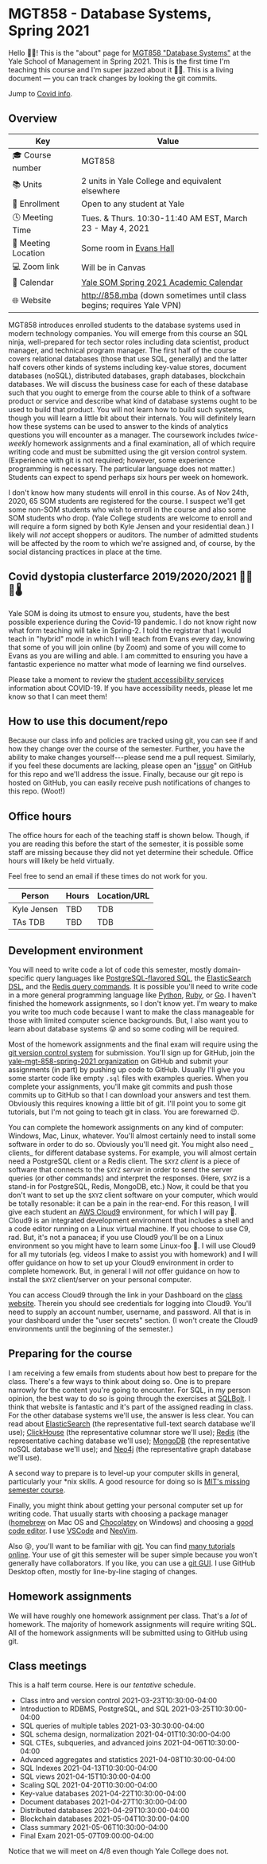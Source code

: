 # MGT858 - Database Systems, Spring 2021

Hello 👋👋! This is the "about" page for [MGT858 "Database
Systems"](https://858.mba) at the Yale School of Management in Spring 2021.
This is the first time I'm teaching this course and I'm super jazzed about it
🤩🥳. This is a living document — you can track changes by looking the git
commits. 

Jump to [Covid info](#covid).

## Overview

| Key                     | Value                                                                     |
| ----------------------- | ------------------------------------------------------------------------- |
| 🎓&nbsp;Course number           | MGT858                                                                    |
| 📚&nbsp;Units                  | 2 units in Yale College and equivalent elsewhere                          |
| 👥&nbsp;Enrollment             | Open to any student at Yale                             |
| 🕓&nbsp;Meeting Time | Tues. & Thurs. 10:30-11:40 AM EST, March 23 - May 4, 2021                 |
| 🏫&nbsp;Meeting Location | Some room in [Evans Hall](https://map.yale.edu/place/building/EVANS?) |
| 💻&nbsp;Zoom link       | Will be in Canvas                                     |
| 📅&nbsp;Calendar | [Yale SOM Spring 2021 Academic Calendar](https://som.yale.edu/programs/mba/integrated-curriculum/the-academic-calendar#spring2021) |
| 🌐&nbsp;Website         | http://858.mba (down sometimes until class begins; requires Yale VPN)                  |


MGT858 introduces enrolled students to the database systems used in modern
technology companies.  You will emerge from this course an SQL ninja,
well-prepared for tech sector roles including data scientist, product manager,
and technical program manager.  The first half of the course covers relational
databases (those that use SQL, generally) and the latter half covers other
kinds of systems including key-value stores, document databases (noSQL),
distributed databases, graph databases, blockchain databases.  We will discuss
the business case for each of these database such that you ought to emerge from
the course able to think of a software product or service and describe what
kind of database systems ought to be used to build that product.  You will not
learn how to build such systems, though you will learn a little bit about their
internals. You will definitely learn how these systems can be used to answer to
the kinds of analytics questions you will encounter as a manager.  The
coursework includes *twice-weekly* homework assignments and a final
examination, all of which require writing code and must be submitted using the
git version control system.  (Experience with git is not required; however,
some experience programming is necessary. The particular language does not
matter.) Students can expect to spend perhaps six hours per week on homework.


I don't know how many students will enroll in this course. As of Nov 24th, 2020,
65 SOM students are registered for the course. I suspect we'll get some non-SOM
students who wish to enroll in the course and also some SOM students who drop.
(Yale College students are welcome to enroll and will require a form signed by
both Kyle Jensen and your residential dean.)
I likely will *not* accept shoppers or auditors. The number of admitted students
will be affected by the room to which we're assigned and, of course, by the
social distancing practices in place at the time.

## <a name="covid"></a>Covid dystopia clusterfarce 2019/2020/2021 🦠😷🔬🌡 

Yale SOM is doing its utmost to ensure you, students, have the best
possible experience during the Covid-19 pandemic. I do not know right
now what form teaching will take in Spring-2. I told the registrar that
I would teach in "hybrid" mode in which I will teach from Evans every
day, knowing that some of you will join online (by Zoom) and some of you
will come to Evans as you are willing and able. I am committed to ensuring
you have a fantastic experience no matter what mode of learning
we find ourselves.

Please take a moment to review the [student accessibility
services](https://sas.yale.edu/faculty/online-courses-and-covid-19-response)
information about COVID-19. If you have accessibility needs, please let me know
so that I can meet them!

## How to use this document/repo

Because our class info and policies are tracked using git, you can see if and
how they change over the course of the semester. Further, you have the ability
to make changes yourself---please send me a pull request. Similarly, if you
feel these documents are lacking, please open an
"[issue](https://github.com/yale-mgt-858-spring-2021/about)" on GitHub for this
repo and we'll address the issue. Finally, because our git repo is hosted on
GitHub, you can easily receive push notifications of changes to this repo.
(Woot!)

## Office hours

The office hours for each of the teaching staff is shown
below. Though, if you are reading this before the start of
the semester, it is possible some staff are missing because
they did not yet determine their schedule. Office hours will
likely be held virtually.

Feel free to send an email if these times do not work for you.

| Person          | Hours            | Location/URL                                                                |
| --------------- | ---------------- | ----------------------------------------------------------------------- |
| Kyle Jensen     | TBD | TDB |
| TAs TDB   | TBD | TDB |

## Development environment

You will need to write code a lot of code this semester, mostly domain-specific
query languages like [PostgreSQL-flavored SQL](https://www.postgresql.org/docs/), the [ElasticSearch
DSL](https://www.elastic.co/guide/en/elasticsearch/reference/current/query-dsl.html), and
the [Redis query commands](https://redis.io/commands). It is possible you'll need to write
code in a more general programming language like [Python](https://www.python.org/), [Ruby](https://www.ruby-lang.org/en/),
or [Go](https://golang.org/). I haven't finished the homework assignments, so I don't know
yet. I'm weary to make you write too much code because I want to make the class manageable
for those with limited computer science backgrounds. But, I also want you to learn about
database systems 😜 and so some coding will be required. 

Most of the homework assignments and the final exam will require using the [git
version control system](https://git-scm.com/) for submission. You'll sign up
for GitHub, join the [yale-mgt-858-spring-2021
organization](https://github.com/yale-mgt-858-spring-2021) on GitHub and
submit your assignments (in part) by pushing up code to GitHub. Usually I'll
give you some starter code like empty `.sql` files with examples queries.
When you complete your assignments, you'll make git commits and push those
commits up to GitHub so that I can download your answers and test them.
Obviously this requires knowing a little bit of git. I'll point you to some
git tutorials, but I'm not going to teach git in class. You are forewarned
😉.

You can complete the homework assignments on any kind of computer: Windows,
Mac, Linux, whatever. You'll almost certainly need to install some software in
order to do so. Obviously you'll need git. You might also need _ clients_ for
different database systems. For example, you will almost certain need a
PostgreSQL client or a Redis client.  The `$XYZ` _client_ is a piece of
software that connects to the `$XYZ` _server_ in order to send the server
queries (or other commands) and interpret the responses. (Here, `$XYZ` is a
stand-in for PostgreSQL, Redis, MongoDB, etc.) Now, it could be that you don't
want to set up the `$XYZ` client software on your computer, which would be totally resonable: it
can be a pain in the rear-end. For this reason, I will give each student an
[AWS Cloud9](https://aws.amazon.com/cloud9/) environment, for which I will pay
🤑.  Cloud9 is an integrated development environment that includes a shell and
a code editor running on a Linux virtual machine. If you choose to use C9, rad.
But, it's not a panacea; if you use Cloud9 you'll be on a Linux environment so
you might have to learn some Linux-foo 🐧. I will use Cloud9 for all my 
tutorials (eg. videos I make to assist you with homework) and I will offer
guidance on how to set up your Cloud9 environment in order to complete homework.
But, in general I will _not_ offer guidance on how to install the `$XYZ` client/server
on your personal computer.

You can access Cloud9 through the link in your Dashboard on the [class
website](http://858.mba).  Therein you should see credentials for logging into
Cloud9. You'll need to supply an account number, username, and password. All
that is in your dashboard under the "user secrets" section. (I won't create the
Cloud9 environments until the beginning of the semester.)

## Preparing for the course

I am receiving a few emails from students about how best to prepare for the
class. There's a few ways to think about doing so. One is to prepare narrowly
for the content you're going to encounter. For SQL, in my person opinion, the
best way to do so is going through the exercises at
[SQLBolt](https://sqlbolt.com/).  I think that website is fantastic and it's
part of the assigned reading in class. For the other database systems we'll
use, the answer is less clear.  You can read about
[ElasticSearch](https://github.com/elastic/elasticsearch) (the representative
full-text search database we'll use);
[ClickHouse](https://github.com/ClickHouse/ClickHouse) (the representative
columnar store we'll use); [Redis](https://github.com/redis/redis) (the
representative caching database we'll use);
[MongoDB](https://github.com/mongodb/mongo) (the representative noSQL
database we'll use); and [Neo4j](https://github.com/neo4j/neo4j) (the
representative graph database we'll use).

A second way to prepare is to level-up your computer skills in general,
particularly your *nix skills. A good resource for doing so is [MIT's missing
semester course](https://missing.csail.mit.edu/).

Finally, you might think about getting your personal computer set up for
writing code. That usually starts with choosing a package manager
([homebrew](https://brew.sh/) on Mac OS and
[Chocolatey](https://chocolatey.org/) on Windows) and choosing a [good code
editor](https://github.com/collections/text-editors). I use
[VSCode](https://code.visualstudio.com/) and [NeoVim](https://neovim.io/).

Also 😜, you'll want to be familiar with [git](https://git-scm.com/). You can
find [many tutorials
online](https://medium.com/@javinpaul/top-10-free-courses-to-learn-git-and-github-best-of-lot-967aa314ea).
Your use of git this semester will be super simple because you won't generally
have collaborators. If you like, you can use a [git GUI](https://git-scm.com/downloads/guis).
I use GitHub Desktop often, mostly for line-by-line staging of changes.

## Homework assignments

We will have roughly one homework assignment per class. That's a *lot* of
homework. The majority of homework assignments will require writing SQL.
All of the homework assignments will be submitted using to GitHub using
git.

## Class meetings

This is a half term course. Here is our _tentative_ schedule.

* Class intro and version control
  2021-03-23T10:30:00-04:00
* Introduction to RDBMS, PostgreSQL, and SQL
  2021-03-25T10:30:00-04:00
* SQL queries of multiple tables
  2021-03-30:30:00-04:00
* SQL schema design, normalization
  2021-04-01T10:30:00-04:00
* SQL CTEs, subqueries, and advanced joins
  2021-04-06T10:30:00-04:00
* Advanced aggregates and statistics
  2021-04-08T10:30:00-04:00
* SQL Indexes
  2021-04-13T10:30:00-04:00
* SQL views
  2021-04-15T10:30:00-04:00
* Scaling SQL
  2021-04-20T10:30:00-04:00
* Key-value databases
  2021-04-22T10:30:00-04:00
* Document databases
  2021-04-27T10:30:00-04:00
* Distributed databases
  2021-04-29T10:30:00-04:00
* Blockchain databases
  2021-05-04T10:30:00-04:00
* Class summary
  2021-05-06T10:30:00-04:00
* Final Exam
  2021-05-07T09:00:00-04:00

Notice that we will meet on 4/8 even though Yale College does not.

